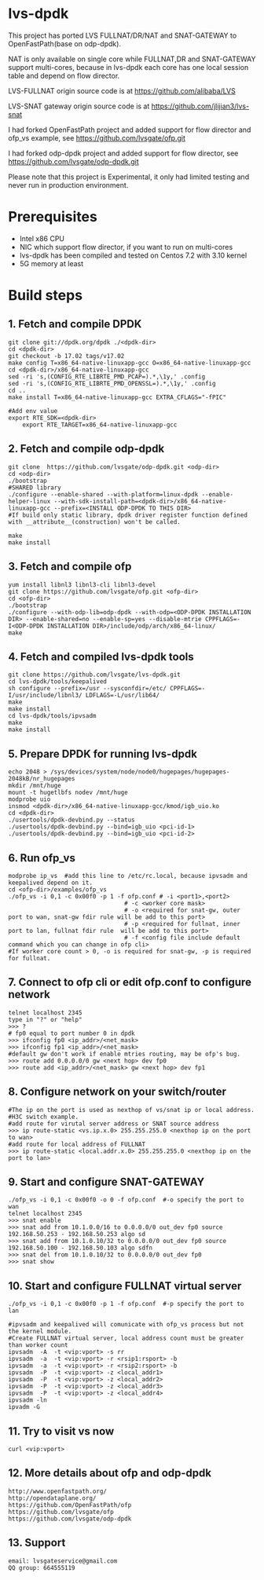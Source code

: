 # lvs-dpdk

This project has ported LVS FULLNAT/DR/NAT and SNAT-GATEWAY to OpenFastPath(base on odp-dpdk).

NAT is only available on single core while FULLNAT,DR and SNAT-GATEWAY support multi-cores, because in lvs-dpdk each core has one local session table and depend on flow director.

LVS-FULLNAT origin source code is at https://github.com/alibaba/LVS

LVS-SNAT gateway origin source code is at https://github.com/jlijian3/lvs-snat

I had forked OpenFastPath project and added support for flow director and ofp_vs example, see https://github.com/lvsgate/ofp.git

I had forked odp-dpdk project and added support for flow director, see https://github.com/lvsgate/odp-dpdk.git

Please note that this project is Experimental, it only had limited testing and never run in production environment.

# Prerequisites

- Intel x86 CPU
- NIC which support flow director, if you want to run on multi-cores
- lvs-dpdk has been compiled and tested on Centos 7.2 with 3.10 kernel
- 5G memory at least

# Build steps

## 1. Fetch and compile DPDK

	git clone git://dpdk.org/dpdk ./<dpdk-dir>
	cd <dpdk-dir>
	git checkout -b 17.02 tags/v17.02
	make config T=x86_64-native-linuxapp-gcc O=x86_64-native-linuxapp-gcc
	cd <dpdk-dir>/x86_64-native-linuxapp-gcc
	sed -ri 's,(CONFIG_RTE_LIBRTE_PMD_PCAP=).*,\1y,' .config
	sed -ri 's,(CONFIG_RTE_LIBRTE_PMD_OPENSSL=).*,\1y,' .config
	cd ..
	make install T=x86_64-native-linuxapp-gcc EXTRA_CFLAGS="-fPIC"
	
	#Add env value
	export RTE_SDK=<dpdk-dir>
    	export RTE_TARGET=x86_64-native-linuxapp-gcc
	    
## 2. Fetch and compile odp-dpdk

	git clone  https://github.com/lvsgate/odp-dpdk.git <odp-dir>
	cd <odp-dir>
	./bootstrap
	#SHARED library
	./configure --enable-shared --with-platform=linux-dpdk --enable-helper-linux --with-sdk-install-path=<dpdk-dir>/x86_64-native-linuxapp-gcc --prefix=<INSTALL ODP-DPDK TO THIS DIR>
	#If build only static library, dpdk driver register function defined with __attribute__(construction) won't be called.
	
	make
	make install
	
## 3. Fetch and compile ofp

	yum install libnl3 libnl3-cli libnl3-devel
	git clone https://github.com/lvsgate/ofp.git <ofp-dir>
	cd <ofp-dir>
	./bootstrap
	./configure --with-odp-lib=odp-dpdk --with-odp=<ODP-DPDK INSTALLATION DIR> --enable-shared=no --enable-sp=yes --disable-mtrie CPPFLAGS=-I<ODP-DPDK INSTALLATION DIR>/include/odp/arch/x86_64-linux/
	make

## 4. Fetch and compiled lvs-dpdk tools

	git clone https://github.com/lvsgate/lvs-dpdk.git
	cd lvs-dpdk/tools/keepalived
	sh configure --prefix=/usr --sysconfdir=/etc/ CPPFLAGS=-I/usr/include/libnl3/ LDFLAGS=-L/usr/lib64/
	make
	make install
	cd lvs-dpdk/tools/ipvsadm
	make
	make install

## 5. Prepare DPDK for running lvs-dpdk
	echo 2048 > /sys/devices/system/node/node0/hugepages/hugepages-2048kB/nr_hugepages
	mkdir /mnt/huge
	mount -t hugetlbfs nodev /mnt/huge
	modprobe uio
	insmod <dpdk-dir>/x86_64-native-linuxapp-gcc/kmod/igb_uio.ko
	cd <dpdk-dir>
	./usertools/dpdk-devbind.py --status
	./usertools/dpdk-devbind.py --bind=igb_uio <pci-id-1>
	./usertools/dpdk-devbind.py --bind=igb_uio <pci-id-2>

		
## 6. Run ofp_vs
    modprobe ip_vs  #add this line to /etc/rc.local, because ipvsadm and keepalived depend on it.
    cd <ofp-dir>/examples/ofp_vs
    ./ofp_vs -i 0,1 -c 0x00f0 -p 1 -f ofp.conf # -i <port1>,<port2>  
                                     # -c <worker core mask> 
                                     # -o <required for snat-gw, outer port to wan, snat-gw fdir rule will be add to this port>
                                     # -p <required for fullnat, inner port to lan, fullnat fdir rule  will be add to this port>
                                     # -f <config file include default command which you can change in ofp cli>
    #If worker core count > 0, -o is required for snat-gw, -p is required for fullnat.


## 7. Connect to ofp cli or edit ofp.conf to configure network
    telnet localhost 2345
    type in "?" or "help"
    >>> ?
    # fp0 equal to port number 0 in dpdk
    >>> ifconfig fp0 <ip_addr>/<net_mask> 
    >>> ifconfig fp1 <ip_addr>/<net_mask> 
    #default gw don't work if enable mtries routing, may be ofp's bug.
    >>> route add 0.0.0.0/0 gw <next hop> dev fp0
    >>> route add <ip_addr>/<net_mask> gw <next hop> dev fp1
    
## 8. Configure network on your switch/router
    #The ip on the port is used as nexthop of vs/snat ip or local address.
    #H3C switch example.
    #add route for virutal server address or SNAT source address
    >>> ip route-static <vs.ip.x.0> 255.255.255.0 <nexthop ip on the port to wan> 
    #add route for local address of FULLNAT
    >>> ip route-static <local.addr.x.0> 255.255.255.0 <nexthop ip on the port to lan> 
    
    
## 9. Start and configure SNAT-GATEWAY
    ./ofp_vs -i 0,1 -c 0x00f0 -o 0 -f ofp.conf  #-o specify the port to wan
    telnet localhost 2345
    >>> snat enable
    >>> snat add from 10.1.0.0/16 to 0.0.0.0/0 out_dev fp0 source 192.168.50.253 - 192.168.50.253 algo sd
    >>> snat add from 10.1.0.10/32 to 0.0.0.0/0 out_dev fp0 source 192.168.50.100 - 192.168.50.103 algo sdfn
    >>> snat del from 10.1.0.10/32 to 0.0.0.0/0 out_dev fp0
    >>> snat show
    

## 10. Start and configure FULLNAT virtual server
	./ofp_vs -i 0,1 -c 0x00f0 -p 1 -f ofp.conf  #-p specify the port to lan
	
	#ipvsadm and keepalived will comunicate with ofp_vs process but not the kernel module.
	#Create FULLNAT virtual server, local address count must be greater than worker count
	ipvsadm  -A  -t <vip:vport> -s rr
	ipvsadm  -a  -t <vip:vport> -r <rsip1:rsport> -b
	ipvsadm  -a  -t <vip:vport> -r <rsip2:rsport> -b
	ipvsadm  -P  -t <vip:vport> -z <local_addr1>
	ipvsadm  -P  -t <vip:vport> -z <local_addr2>
	ipvsadm  -P  -t <vip:vport> -z <local_addr3>
	ipvsadm  -P  -t <vip:vport> -z <local_addr4>
	ipvsadm -ln
	ipvadm -G
    
## 11. Try to visit vs now
	curl <vip:vport>

## 12. More details about ofp and odp-dpdk
    http://www.openfastpath.org/
    http://opendataplane.org/
    https://github.com/OpenFastPath/ofp
    https://github.com/lvsgate/ofp
    https://github.com/lvsgate/odp-dpdk

## 13. Support
	email: lvsgateservice@gmail.com
	QQ group: 664555119

